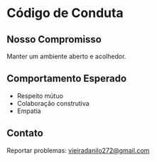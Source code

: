 # Código de Conduta

## Nosso Compromisso
Manter um ambiente aberto e acolhedor.

## Comportamento Esperado
- Respeito mútuo
- Colaboração construtiva
- Empatia

## Contato
Reportar problemas: vieiradanilo272@gmail.com

